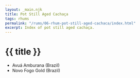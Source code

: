 ```yaml
---
layout: _main.njk
title: Pot Still Aged Cachaça
tags: rhums
permalink: "/rums/06-rhum-pot-still-aged-cachaca/index.html"
excerpt: Index of pot still aged cachaça.
---
```

<!-- markdownlint-disable MD025 -->
# {{ title }}
<!-- markdownlint-disable MD025 -->

<div class="index">

* Avuá Amburana (Brazil)
* Novo Fogo Gold (Brazil)

</div>
